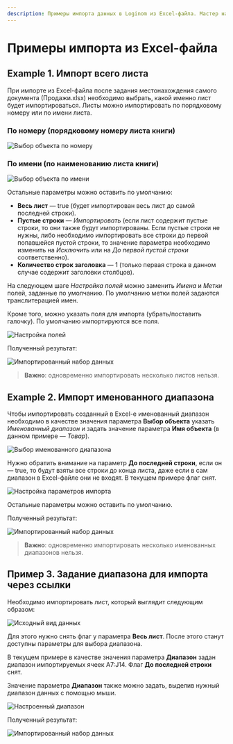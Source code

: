 ```yaml
---
description: Примеры импорта данных в Loginom из Excel-файла. Мастер настройки. Именованный диапазон. По имени листа. Импорт всего листа.
---
```

# Примеры импорта из Excel-файла

## Example 1. Импорт всего листа

При импорте из Excel-файла после задания местонахождения самого документа (Продажи.xlsx) необходимо выбрать, какой именно лист будет импортироваться. Листы можно импортировать по порядковому номеру или по имени листа.

### По номеру (порядковому номеру листа книги)

![Выбор объекта по номеру](./example-1-1.png)

### По имени (по наименованию листа книги)

![Выбор объекта по имени](./example-1-2.png)

Остальные параметры можно оставить по умолчанию:

* **Весь лист** — true (будет импортирован весь лист до самой последней строки).
* **Пустые строки** — *Импортировать* (если лист содержит пустые строки, то они также будут импортированы. Если пустые строки не нужны, либо необходимо импортировать все строки до первой попавшейся пустой строки, то значение параметра необходимо изменить на *Исключить* или на *До первой пустой строки* соответственно).
* **Количество строк заголовка** — 1 (только первая строка в данном случае содержит заголовки столбцов).

На следующем шаге *Настройка полей* можно заменить *Имена* и *Метки* полей, заданные по умолчанию. По умолчанию метки полей задаются транслитерацией имен.

Кроме того, можно указать поля для импорта (убрать/поставить галочку). По умолчанию импортируются все поля.

![Настройка полей](./example-1-4.png)

Полученный результат:

![Импортированный набор данных](./example-1-5.png)

> **Важно**: одновременно импортировать несколько листов нельзя.

## Example 2. Импорт именованного диапазона

Чтобы импортировать созданный в Excel-е именованный диапазон необходимо в качестве значения параметра **Выбор объекта** указать *Именованный диапазон* и задать значение параметра **Имя объекта** (в данном примере — *Товар*).

![Выбор именованного диапазона](./example-1-3.png)

Нужно обратить внимание на параметр **До последней строки**, если он — true, то будут взяты все строки до конца листа, даже если в сам диапазон в Excel-файле они не входят.
В текущем примере флаг снят.

![Настройка параметров импорта](./example-2-1.png)

Остальные параметры можно оставить по умолчанию.

Полученный результат:

![Импортированный набор данных](./example-2-2.png)

> **Важно**: одновременно импортировать несколько именованных диапазонов нельзя.

## Пример 3. Задание диапазона для импорта через ссылки

Необходимо импортировать лист, который выглядит следующим образом:

![Исходный вид данных](./example-3-1.png)

Для этого нужно снять флаг у параметра **Весь лист**. После этого станут доступны параметры для выбора диапазона.

В текущем примере в качестве значения параметра **Диапазон** задан диапазон импортируемых ячеек A7:J14. Флаг **До последней строки** снят.

Значение параметра **Диапазон** также можно задать, выделив нужный диапазон данных с помощью мыши.

![Настроенный диапазон](./example-3-3.png)

Полученный результат:

![Импортированный набор данных](./example-3-4.png)